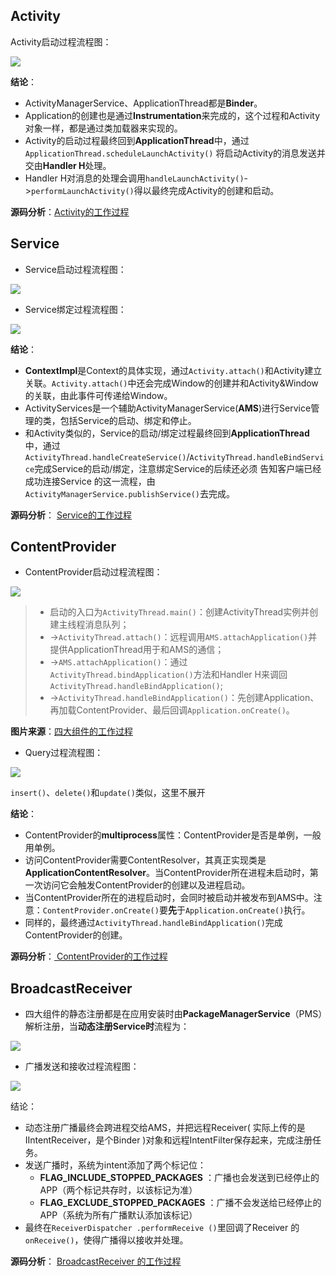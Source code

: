 ## Activity

Activity启动过程流程图：

![](../img/四大组件工作过程.webp)

**结论**：

- ActivityManagerService、ApplicationThread都是**Binder**。
- Application的创建也是通过**Instrumentation**来完成的，这个过程和Activity对象一样，都是通过类加载器来实现的。
- Activity的启动过程最终回到**ApplicationThread**中，通过`ApplicationThread.scheduleLaunchActivity()` 将启动Activity的消息发送并交由**Handler H**处理。
- Handler H对消息的处理会调用`handleLaunchActivity()`->`performLaunchActivity()`得以最终完成Activity的创建和启动。

**源码分析**：[Activity的工作过程](https://link.jianshu.com?t=http%3A%2F%2Fblog.csdn.net%2Fzizidemenghanxiao%2Farticle%2Fdetails%2F50639025)

## Service

- Service启动过程流程图：

![](../img/四大组件工作过程1.webp)

- Service绑定过程流程图：

![](../img/四大组件工作过程2.webp)

**结论**：

- **ContextImpl**是Context的具体实现，通过`Activity.attach()`和Activity建立关联。`Activity.attach()`中还会完成Window的创建并和Activity&Window的关联，由此事件可传递给Window。
- ActivityServices是一个辅助ActivityManagerService(**AMS**)进行Service管理的类，包括Service的启动、绑定和停止。
- 和Activity类似的，Service的启动/绑定过程最终回到**ApplicationThread**中，通过`ActivityThread.handleCreateService()`/`ActivityThread.handleBindService`完成Service的启动/绑定，注意绑定Service的后续还必须 告知客户端已经成功连接Service 的这一流程，由`ActivityManagerService.publishService()`去完成。

**源码分析**： [Service的工作过程](https://link.jianshu.com?t=http%3A%2F%2Fblog.csdn.net%2Fjly0612%2Farticle%2Fdetails%2F51249960)

## ContentProvider

- ContentProvider启动过程流程图：

![](../img/四大组件工作过程3.webp)

> - 启动的入口为`ActivityThread.main()`：创建ActivityThread实例并创建主线程消息队列；
> - ->`ActivityThread.attach()`：远程调用`AMS.attachApplication()`并提供ApplicationThread用于和AMS的通信；
> - ->`AMS.attachApplication()`：通过`ActivityThread.bindApplication()`方法和Handler H来调回`ActivityThread.handleBindApplication()`;
> - ->`ActivityThread.handleBindApplication()`：先创建Application、再加载ContentProvider、最后回调`Application.onCreate()`。

**图片来源**：[四大组件的工作过程](https://link.jianshu.com?t=http%3A%2F%2Fblog.csdn.net%2Ftgzzl%2Farticle%2Fdetails%2F52234771)

- Query过程流程图：

![](../img/四大组件工作过程4.webp)

`insert()`、`delete()`和`update()`类似，这里不展开

**结论**：

- ContentProvider的**multiprocess**属性：ContentProvider是否是单例，一般用单例。
- 访问ContentProvider需要ContentResolver，其真正实现类是**ApplicationContentResolver**。当ContentProvider所在进程未启动时，第一次访问它会触发ContentProvider的创建以及进程启动。
- 当ContentProvider所在的进程启动时，会同时被启动并被发布到AMS中。注意：`ContentProvider.onCreate()`要**先**于`Application.onCreate()`执行。
- 同样的，最终通过`ActivityThread.handleBindApplication()`完成ContentProvider的创建。

**源码分析**：[ ContentProvider的工作过程](https://link.jianshu.com?t=http%3A%2F%2Fblog.csdn.net%2FEthanCo%2Farticle%2Fdetails%2F55224723)

## BroadcastReceiver

- 四大组件的静态注册都是在应用安装时由**PackageManagerService**（PMS）解析注册，当**动态注册Service时**流程为：

![](../img/四大组件工作过程5.webp)

- 广播发送和接收过程流程图：

![](../img/四大组件工作过程6.webp)

结论：

- 动态注册广播最终会跨进程交给AMS，并把远程Receiver( 实际上传的是IIntentReceiver，是个Binder )对象和远程IntentFilter保存起来，完成注册任务。
- 发送广播时，系统为intent添加了两个标记位：
  - **FLAG_INCLUDE_STOPPED_PACKAGES** ：广播也会发送到已经停止的APP（两个标记共存时，以该标记为准）
  - **FLAG_EXCLUDE_STOPPED_PACKAGES** ：广播不会发送给已经停止的APP（系统为所有广播默认添加该标记）
- 最终在`ReceiverDispatcher .performReceive ()`里回调了Receiver 的`onReceive()`，使得广播得以接收并处理。

**源码分析**： [BroadcastReceiver 的工作过程](https://link.jianshu.com?t=http%3A%2F%2Fwww.open-open.com%2Flib%2Fview%2Fopen1475654927659.html)



